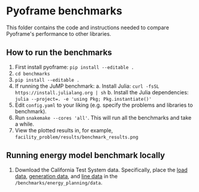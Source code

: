 # Pyoframe benchmarks

This folder contains the code and instructions needed to compare Pyoframe's performance to other libraries.

## How to run the benchmarks

1. First install pyoframe: `pip install --editable .`
1. `cd benchmarks`
2. `pip install --editable .`
3. If running the JuMP benchmark:
    a. Install Julia: `curl -fsSL https://install.julialang.org | sh`
    b. Install the Julia dependencies: `julia --project=. -e 'using Pkg; Pkg.instantiate()'`
4. Edit `config.yaml` to your liking (e.g. specify the problems and libraries to benchmark).
5. Run `snakemake --cores 'all'`. This will run all the benchmarks and take a while.
6. View the plotted results in, for example, `facility_problem/results/benchmark_results.png`


## Running energy model benchmark locally

1. Download the California Test System data. Specifically, place the [load data](https://drive.google.com/file/d/1Sz8st7g4Us6oijy1UYMPUvkA1XeZlIr8/view?usp=drive_link), [generation data](https://drive.google.com/file/d/1CxLlcwAEUy-JvJQdAfVydJ1p9Ecot-4d/view?usp=drive_link), and [line data](https://github.com/staadecker/CATS-CaliforniaTestSystem/blob/master/GIS/CATS_lines.json) in the `/benchmarks/energy_planning/data`.